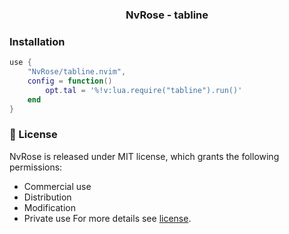 <h3 align=center> NvRose - tabline </h3>

### Installation

```lua
use {
	"NvRose/tabline.nvim",
 	config = function()
		opt.tal = '%!v:lua.require("tabline").run()'
	end
}
```

### 📜 License
NvRose is released under MIT license, which grants the following permissions:
- Commercial use
- Distribution
- Modification
- Private use
For more details see [license](https://github.com/NvRose/tabline/license).
